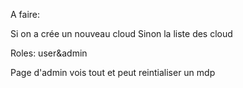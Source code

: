 A faire:

Si on a crée un nouveau cloud
Sinon la liste des cloud


Roles: user&admin

Page d'admin vois tout et peut reintialiser un mdp

